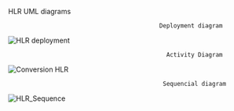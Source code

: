 HLR UML diagrams
  
                                               Deployment diagram
![HLR deployment](https://user-images.githubusercontent.com/78848581/107729242-50f6ed00-6d16-11eb-9e01-78b12df87429.jpg)




                                                 Activity Diagram
                
![Conversion HLR](https://user-images.githubusercontent.com/78848692/107729317-84397c00-6d16-11eb-84d5-3a3bd0786874.PNG)

                                               


                                                Sequencial diagram
                                            
![HLR_Sequence](https://user-images.githubusercontent.com/78848640/107731559-4dfefb00-6d1c-11eb-8e7a-a88f16fe3a30.PNG)
                                            
                                                
                                               
